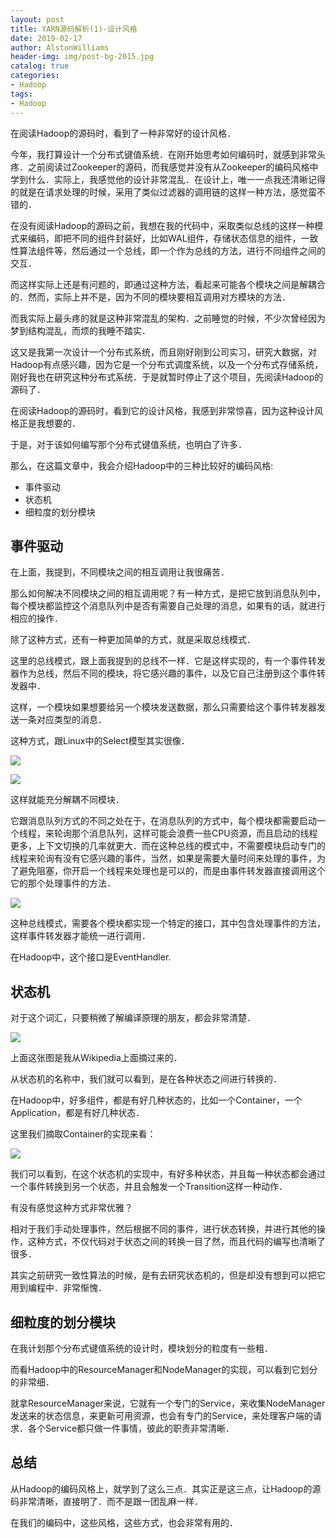 ```yaml
---
layout: post
title: YARN源码解析(1)-设计风格
date: 2019-02-17
author: AlstonWilliams
header-img: img/post-bg-2015.jpg
catalog: true
categories:
- Hadoop
tags:
- Hadoop
---
```

在阅读Hadoop的源码时，看到了一种非常好的设计风格．

今年，我打算设计一个分布式键值系统．在刚开始思考如何编码时，就感到非常头疼．之前阅读过Zookeeper的源码，而我感觉并没有从Zookeeper的编码风格中学到什么．实际上，我感觉他的设计非常混乱．在设计上，唯一一点我还清晰记得的就是在请求处理的时候，采用了类似过滤器的调用链的这样一种方法，感觉蛮不错的．

在没有阅读Hadoop的源码之前，我想在我的代码中，采取类似总线的这样一种模式来编码，即把不同的组件封装好，比如WAL组件，存储状态信息的组件，一致性算法组件等，然后通过一个总线，即一个作为总线的方法，进行不同组件之间的交互．

而这样实际上还是有问题的，即通过这种方法，看起来可能各个模块之间是解耦合的．然而，实际上并不是，因为不同的模块要相互调用对方模块的方法．

而我实际上最头疼的就是这种非常混乱的架构．之前睡觉的时候，不少次曾经因为梦到结构混乱，而烦的我睡不踏实．

这又是我第一次设计一个分布式系统，而且刚好刚到公司实习，研究大数据，对Hadoop有点感兴趣，因为它是一个分布式调度系统，以及一个分布式存储系统，刚好我也在研究这种分布式系统．于是就暂时停止了这个项目，先阅读Hadoop的源码了．

在阅读Hadoop的源码时，看到它的设计风格，我感到非常惊喜，因为这种设计风格正是我想要的．

于是，对于该如何编写那个分布式键值系统，也明白了许多．

那么，在这篇文章中，我会介绍Hadoop中的三种比较好的编码风格:
- 事件驱动
- 状态机
- 细粒度的划分模块

## 事件驱动

在上面，我提到，不同模块之间的相互调用让我很痛苦．

那么如何解决不同模块之间的相互调用呢？有一种方式，是把它放到消息队列中，每个模块都监控这个消息队列中是否有需要自己处理的消息，如果有的话，就进行相应的操作．

除了这种方式，还有一种更加简单的方式，就是采取总线模式．

这里的总线模式，跟上面我提到的总线不一样．它是这样实现的，有一个事件转发器作为总线，然后不同的模块，将它感兴趣的事件，以及它自己注册到这个事件转发器中．

这样，一个模块如果想要给另一个模块发送数据，那么只需要给这个事件转发器发送一条对应类型的消息．

这种方式，跟Linux中的Select模型其实很像．

![](http://upload-images.jianshu.io/upload_images/4108852-0f62b9eca4148820.png?imageMogr2/auto-orient/strip%7CimageView2/2/w/1240)

![](http://upload-images.jianshu.io/upload_images/4108852-a59dcc4aa3a7a913.png?imageMogr2/auto-orient/strip%7CimageView2/2/w/1240)

这样就能充分解耦不同模块．

它跟消息队列方式的不同之处在于，在消息队列的方式中，每个模块都需要启动一个线程，来轮询那个消息队列，这样可能会浪费一些CPU资源，而且启动的线程更多，上下文切换的几率就更大．而在这种总线的模式中，不需要模块启动专门的线程来轮询有没有它感兴趣的事件，当然，如果是需要大量时间来处理的事件，为了避免阻塞，你开启一个线程来处理也是可以的，而是由事件转发器直接调用这个它的那个处理事件的方法．

![](http://upload-images.jianshu.io/upload_images/4108852-1f80120ba886fd75.png?imageMogr2/auto-orient/strip%7CimageView2/2/w/1240)

这种总线模式，需要各个模块都实现一个特定的接口，其中包含处理事件的方法，这样事件转发器才能统一进行调用．

在Hadoop中，这个接口是EventHandler.

## 状态机

对于这个词汇，只要稍微了解编译原理的朋友，都会非常清楚．

![](http://upload-images.jianshu.io/upload_images/4108852-b2c74f445192920a.png?imageMogr2/auto-orient/strip%7CimageView2/2/w/1240)

上面这张图是我从Wikipedia上面摘过来的．

从状态机的名称中，我们就可以看到，是在各种状态之间进行转换的．

在Hadoop中，好多组件，都是有好几种状态的，比如一个Container，一个Application，都是有好几种状态．

这里我们摘取Container的实现来看：

![](http://upload-images.jianshu.io/upload_images/4108852-5245254795c01a4c.png?imageMogr2/auto-orient/strip%7CimageView2/2/w/1240)

我们可以看到，在这个状态机的实现中，有好多种状态，并且每一种状态都会通过一个事件转换到另一个状态，并且会触发一个Transition这样一种动作．

有没有感觉这种方式非常优雅？

相对于我们手动处理事件，然后根据不同的事件，进行状态转换，并进行其他的操作，这种方式，不仅代码对于状态之间的转换一目了然，而且代码的编写也清晰了很多．

其实之前研究一致性算法的时候，是有去研究状态机的，但是却没有想到可以把它用到编程中．非常惭愧．

## 细粒度的划分模块

在我计划那个分布式键值系统的设计时，模块划分的粒度有一些粗．

而看Hadoop中的ResourceManager和NodeManager的实现，可以看到它划分的非常细．

就拿ResourceManager来说，它就有一个专门的Service，来收集NodeManager发送来的状态信息，来更新可用资源，也会有专门的Service，来处理客户端的请求．各个Service都只做一件事情，彼此的职责非常清晰．

## 总结

从Hadoop的编码风格上，就学到了这么三点．其实正是这三点，让Hadoop的源码非常清晰，直接明了．而不是跟一团乱麻一样．

在我们的编码中，这些风格，这些方式，也会非常有用的．
